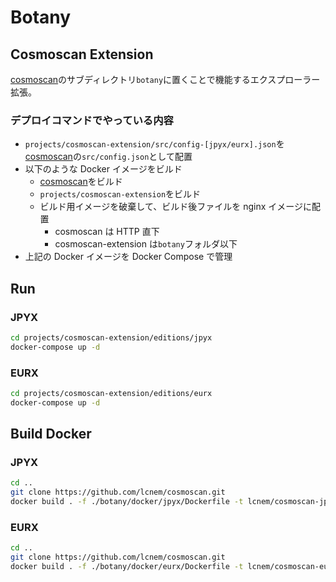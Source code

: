 # Botany

## Cosmoscan Extension

[cosmoscan](https://github.com/lcnem/cosmoscan)のサブディレクトリ`botany`に置くことで機能するエクスプローラー拡張。

### デプロイコマンドでやっている内容

- `projects/cosmoscan-extension/src/config-[jpyx/eurx].json`を[cosmoscan](https://github.com/lcnem/cosmoscan)の`src/config.json`として配置
- 以下のような Docker イメージをビルド
  - [cosmoscan](https://github.com/lcnem/cosmoscan)をビルド
  - `projects/cosmoscan-extension`をビルド
  - ビルド用イメージを破棄して、ビルド後ファイルを nginx イメージに配置
    - cosmoscan は HTTP 直下
    - cosmoscan-extension は`botany`フォルダ以下
- 上記の Docker イメージを Docker Compose で管理

## Run

### JPYX

```bash
cd projects/cosmoscan-extension/editions/jpyx
docker-compose up -d
```

### EURX

```bash
cd projects/cosmoscan-extension/editions/eurx
docker-compose up -d
```

## Build Docker

### JPYX

```bash
cd ..
git clone https://github.com/lcnem/cosmoscan.git
docker build . -f ./botany/docker/jpyx/Dockerfile -t lcnem/cosmoscan-jpyx
```

### EURX

```bash
cd ..
git clone https://github.com/lcnem/cosmoscan.git
docker build . -f ./botany/docker/eurx/Dockerfile -t lcnem/cosmoscan-eurx
```
